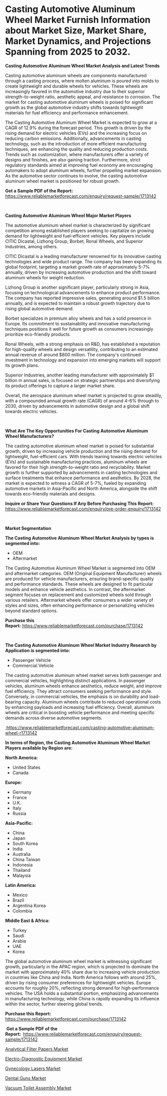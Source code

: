 <p><h1>Casting Automotive Aluminum Wheel Market Furnish Information about Market Size, Market Share, Market Dynamics, and Projections Spanning from 2025 to 2032.</h1></p><p><strong>Casting Automotive Aluminum Wheel Market Analysis and Latest Trends</strong></p>
<p><p>Casting automotive aluminum wheels are components manufactured through a casting process, where molten aluminum is poured into molds to create lightweight and durable wheels for vehicles. These wheels are increasingly favored in the automotive industry due to their superior strength-to-weight ratio, aesthetic appeal, and resistance to corrosion. The market for casting automotive aluminum wheels is poised for significant growth as the global automotive industry shifts towards lightweight materials for fuel efficiency and performance enhancement.</p><p>The Casting Automotive Aluminum Wheel Market is expected to grow at a CAGR of 12.9% during the forecast period. This growth is driven by the rising demand for electric vehicles (EVs) and the increasing focus on reducing carbon emissions. Additionally, advancements in casting technology, such as the introduction of more efficient manufacturing techniques, are enhancing the quality and reducing production costs. Trends such as customization, where manufacturers offer a variety of designs and finishes, are also gaining traction. Furthermore, strict regulatory standards aimed at improving fuel economy are encouraging automakers to adopt aluminum wheels, further propelling market expansion. As the automotive sector continues to evolve, the casting automotive aluminum wheel market is positioned for robust growth.</p></p>
<p><strong>Get a Sample PDF of the Report:&nbsp;</strong> <a href="https://www.reliablemarketforecast.com/enquiry/request-sample/1713142?utm_campaign=2011&utm_medium=2&utm_source=Github&utm_content=ia&utm_term=11012025&utm_id=casting-automotive-aluminum-wheel">https://www.reliablemarketforecast.com/enquiry/request-sample/1713142</a></p>
<p>&nbsp;</p>
<p><strong>Casting Automotive Aluminum Wheel Major Market Players</strong></p>
<p><p>The automotive aluminum wheel market is characterized by significant competition among established players seeking to capitalize on growing demand for lightweight and fuel-efficient vehicles. Key players include CITIC Dicastal, Lizhong Group, Borbet, Ronal Wheels, and Superior Industries, among others.</p><p>CITIC Dicastal is a leading manufacturer renowned for its innovative casting technologies and wide product range. The company has been expanding its global footprint, targeting a market growth rate of approximately 5-7% annually, driven by increasing automotive production and the shift toward aluminum wheels for weight reduction.</p><p>Lizhong Group is another significant player, particularly strong in Asia, focusing on technological advancements to enhance product performance. The company has reported impressive sales, generating around $1.5 billion annually, and is expected to maintain a robust growth trajectory due to rising global automotive demand.</p><p>Borbet specializes in premium alloy wheels and has a solid presence in Europe. Its commitment to sustainability and innovative manufacturing techniques positions it well for future growth as consumers increasingly prioritize eco-friendly products.</p><p>Ronal Wheels, with a strong emphasis on R&D, has established a reputation for high-quality wheels and design versatility, contributing to an estimated annual revenue of around $800 million. The company's continued investment in technology and expansion into emerging markets will support its growth plans.</p><p>Superior Industries, another leading manufacturer with approximately $1 billion in annual sales, is focused on strategic partnerships and diversifying its product offerings to capture a larger market share.</p><p>Overall, the aerospace aluminum wheel market is projected to grow steadily, with a compounded annual growth rate (CAGR) of around 4-6% through to 2030, driven by advancements in automotive design and a global shift towards electric vehicles.</p></p>
<p>&nbsp;</p>
<p><strong>What Are The Key Opportunities For Casting Automotive Aluminum Wheel Manufacturers?</strong></p>
<p><p>The casting automotive aluminum wheel market is poised for substantial growth, driven by increasing vehicle production and the rising demand for lightweight, fuel-efficient cars. With trends leaning towards electric vehicles (EVs) and sustainable manufacturing practices, aluminum wheels are favored for their high strength-to-weight ratio and recyclability. Market growth is further supported by advancements in casting technologies and surface treatments that enhance performance and aesthetics. By 2028, the market is expected to witness a CAGR of 5-7%, fueled by expanding automotive markets in Asia-Pacific and North America, alongside the shift towards eco-friendly materials and designs.</p></p>
<p><strong>Inquire or Share Your Questions If Any Before Purchasing This Report:</strong> <a href="https://www.reliablemarketforecast.com/enquiry/pre-order-enquiry/1713142?utm_campaign=2011&utm_medium=2&utm_source=Github&utm_content=ia&utm_term=11012025&utm_id=casting-automotive-aluminum-wheel">https://www.reliablemarketforecast.com/enquiry/pre-order-enquiry/1713142</a></p>
<p>&nbsp;</p>
<p><strong>Market Segmentation</strong></p>
<p><strong>The Casting Automotive Aluminum Wheel Market Analysis by types is segmented into:</strong></p>
<p><ul><li>OEM</li><li>Aftermarket</li></ul></p>
<p><p>The Casting Automotive Aluminum Wheel Market is segmented into OEM and aftermarket categories. OEM (Original Equipment Manufacturer) wheels are produced for vehicle manufacturers, ensuring brand-specific quality and performance standards. These wheels are designed to fit particular models and enhance vehicle aesthetics. In contrast, the aftermarket segment focuses on replacement and customized wheels sold through various retailers. Aftermarket wheels offer consumers a wider variety of styles and sizes, often enhancing performance or personalizing vehicles beyond standard options.</p></p>
<p><strong>Purchase this Report:&nbsp;</strong><a href="https://www.reliablemarketforecast.com/purchase/1713142?utm_campaign=2011&utm_medium=2&utm_source=Github&utm_content=ia&utm_term=11012025&utm_id=casting-automotive-aluminum-wheel">https://www.reliablemarketforecast.com/purchase/1713142</a></p>
<p>&nbsp;</p>
<p><strong>The Casting Automotive Aluminum Wheel Market Industry Research by Application is segmented into:</strong></p>
<p><ul><li>Passenger Vehicle</li><li>Commercial Vehicle</li></ul></p>
<p><p>The casting automotive aluminum wheel market serves both passenger and commercial vehicles, highlighting distinct applications. In passenger vehicles, aluminum wheels enhance aesthetics, reduce weight, and improve fuel efficiency. They attract consumers seeking performance and style. Conversely, in commercial vehicles, the emphasis is on durability and load-bearing capacity. Aluminum wheels contribute to reduced operational costs by enhancing payloads and increasing fuel efficiency. Overall, aluminum wheels are critical in boosting vehicle performance and meeting specific demands across diverse automotive segments.</p></p>
<p><a href="https://www.reliablemarketforecast.com/casting-automotive-aluminum-wheel-r1713142?utm_campaign=2011&utm_medium=2&utm_source=Github&utm_content=ia&utm_term=11012025&utm_id=casting-automotive-aluminum-wheel">&nbsp;https://www.reliablemarketforecast.com/casting-automotive-aluminum-wheel-r1713142</a></p>
<p><strong>In terms of Region, the Casting Automotive Aluminum Wheel Market Players available by Region are:</strong></p>
<p>
    <p> <strong> North America: </strong>
        <ul>
            <li>United States</li>
            <li>Canada</li>
        </ul>
        </p> 
    <p> <strong> Europe: </strong>
        <ul>
            <li>Germany</li>
            <li>France</li>
            <li>U.K.</li>
            <li>Italy</li>
            <li>Russia</li>
        </ul>
        </p> 
    <p> <strong> Asia-Pacific: </strong>
        <ul>
            <li>China</li>
            <li>Japan</li>
            <li>South Korea</li>
            <li>India</li>
            <li>Australia</li>
            <li>China Taiwan</li>
            <li>Indonesia</li>
            <li>Thailand</li>
            <li>Malaysia</li>
        </ul>
        </p> 
    <p> <strong> Latin America: </strong>
        <ul>
            <li>Mexico</li>
            <li>Brazil</li>
            <li>Argentina Korea</li>
            <li>Colombia</li>
        </ul>
        </p> 
    <p> <strong> Middle East & Africa: </strong>
        <ul>
            <li>Turkey</li>
            <li>Saudi</li>
            <li>Arabia</li>
            <li>UAE</li>
            <li>Korea</li>
        </ul>
    </p>
    </p>
<p><p>The global automotive aluminum wheel market is witnessing significant growth, particularly in the APAC region, which is projected to dominate the market with approximately 40% share due to increasing vehicle production in countries like China and India. North America follows with around 25%, driven by rising consumer preferences for lightweight vehicles. Europe accounts for roughly 20%, reflecting strong demand for high-performance vehicles. The USA holds a substantial portion, emphasizing advancements in manufacturing technology, while China is rapidly expanding its influence within the sector, further steering global trends.</p></p>
<p><strong>Purchase this Report: </strong><a href="https://www.reliablemarketforecast.com/purchase/1713142?utm_campaign=2011&utm_medium=2&utm_source=Github&utm_content=ia&utm_term=11012025&utm_id=casting-automotive-aluminum-wheel">https://www.reliablemarketforecast.com/purchase/1713142</a></p>
<p>&nbsp;<strong>Get a Sample PDF of the Report:&nbsp;&nbsp;</strong><a href="https://www.reliablemarketforecast.com/enquiry/request-sample/1713142?utm_campaign=2011&utm_medium=2&utm_source=Github&utm_content=ia&utm_term=11012025&utm_id=casting-automotive-aluminum-wheel">https://www.reliablemarketforecast.com/enquiry/request-sample/1713142</a></p>
<p><strong></strong></p>
<p><p><a href="https://www.linkedin.com/pulse/analytical-filter-papers-market-forecast-report-highlights-revenue-vyfyf?utm_campaign=2011&utm_medium=2&utm_source=Github&utm_content=ia&utm_term=11012025&utm_id=casting-automotive-aluminum-wheel">Analytical Filter Papers Market</a></p><p><a href="https://www.linkedin.com/pulse/why-electro-diagnostic-equipment-market-thriving-129-cagr-through-tqjcf?utm_campaign=2011&utm_medium=2&utm_source=Github&utm_content=ia&utm_term=11012025&utm_id=casting-automotive-aluminum-wheel">Electro-Diagnostic Equipment Market</a></p><p><a href="https://www.linkedin.com/pulse/gynecology-lasers-market-from-20252032-in-depth-quantitative-is81f?utm_campaign=2011&utm_medium=2&utm_source=Github&utm_content=ia&utm_term=11012025&utm_id=casting-automotive-aluminum-wheel">Gynecology Lasers Market</a></p><p><a href="https://www.linkedin.com/pulse/forecasting-future-dental-guns-market-growth-144-cagr-rate-20252032-bg9af?utm_campaign=2011&utm_medium=2&utm_source=Github&utm_content=ia&utm_term=11012025&utm_id=casting-automotive-aluminum-wheel">Dental Guns Market</a></p><p><a href="https://www.linkedin.com/pulse/vacuum-toilet-assembly-market-outlook-share-analysis-growth-wjrmf?utm_campaign=2011&utm_medium=2&utm_source=Github&utm_content=ia&utm_term=11012025&utm_id=casting-automotive-aluminum-wheel">Vacuum Toilet Assembly Market</a></p></p>